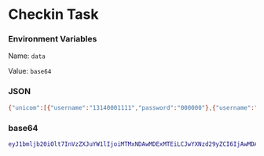 # Checkin Task
### Environment Variables
Name: `data`

Value: `base64`
### JSON
```bash
{"unicom":[{"username":"13140001111","password":"000000"},{"username":"13140002222","password":"111111"}]}
```
### base64
```bash
eyJ1bmljb20iOlt7InVzZXJuYW1lIjoiMTMxNDAwMDExMTEiLCJwYXNzd29yZCI6IjAwMDAwMCJ9LHsidXNlcm5hbWUiOiIxMzE0MDAwMjIyMiIsInBhc3N3b3JkIjoiMTExMTExIn1dfQ==
```

